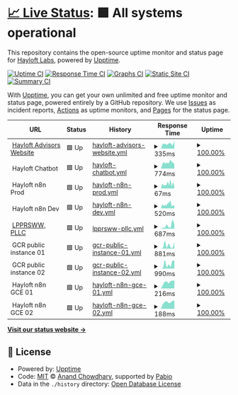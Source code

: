 # [📈 Live Status](https://hayloftadvisors.com): <!--live status--> **🟩 All systems operational**

This repository contains the open-source uptime monitor and status page for [Hayloft Labs](https://hayloftadvisors.com), powered by [Upptime](https://github.com/upptime/upptime).

[![Uptime CI](https://github.com/hayloftlabs/hayloft-website-upptime/workflows/Uptime%20CI/badge.svg)](https://github.com/hayloftlabs/hayloft-website-upptime/actions?query=workflow%3A%22Uptime+CI%22)
[![Response Time CI](https://github.com/hayloftlabs/hayloft-website-upptime/workflows/Response%20Time%20CI/badge.svg)](https://github.com/hayloftlabs/hayloft-website-upptime/actions?query=workflow%3A%22Response+Time+CI%22)
[![Graphs CI](https://github.com/hayloftlabs/hayloft-website-upptime/workflows/Graphs%20CI/badge.svg)](https://github.com/hayloftlabs/hayloft-website-upptime/actions?query=workflow%3A%22Graphs+CI%22)
[![Static Site CI](https://github.com/hayloftlabs/hayloft-website-upptime/workflows/Static%20Site%20CI/badge.svg)](https://github.com/hayloftlabs/hayloft-website-upptime/actions?query=workflow%3A%22Static+Site+CI%22)
[![Summary CI](https://github.com/hayloftlabs/hayloft-website-upptime/workflows/Summary%20CI/badge.svg)](https://github.com/hayloftlabs/hayloft-website-upptime/actions?query=workflow%3A%22Summary+CI%22)

With [Upptime](https://upptime.js.org), you can get your own unlimited and free uptime monitor and status page, powered entirely by a GitHub repository. We use [Issues](https://github.com/hayloftlabs/hayloft-website-upptime/issues) as incident reports, [Actions](https://github.com/hayloftlabs/hayloft-website-upptime/actions) as uptime monitors, and [Pages](https://hayloftadvisors.com) for the status page.

<!--start: status pages-->
<!-- This summary is generated by Upptime (https://github.com/upptime/upptime) -->
<!-- Do not edit this manually, your changes will be overwritten -->
<!-- prettier-ignore -->
| URL | Status | History | Response Time | Uptime |
| --- | ------ | ------- | ------------- | ------ |
| <img alt="" src="https://icons.duckduckgo.com/ip3/hayloftadvisors.com.ico" height="13"> [Hayloft Advisors Website](https://hayloftadvisors.com) | 🟩 Up | [hayloft-advisors-website.yml](https://github.com/hayloftlabs/hayloft-website-upptime/commits/HEAD/history/hayloft-advisors-website.yml) | <details><summary><img alt="Response time graph" src="./graphs/hayloft-advisors-website/response-time-week.png" height="20"> 335ms</summary><br><a href="https://hayloftlabs.github.io/hayloft-website-upptime/history/hayloft-advisors-website"><img alt="Response time 305" src="https://img.shields.io/endpoint?url=https%3A%2F%2Fraw.githubusercontent.com%2Fhayloftlabs%2Fhayloft-website-upptime%2FHEAD%2Fapi%2Fhayloft-advisors-website%2Fresponse-time.json"></a><br><a href="https://hayloftlabs.github.io/hayloft-website-upptime/history/hayloft-advisors-website"><img alt="24-hour response time 539" src="https://img.shields.io/endpoint?url=https%3A%2F%2Fraw.githubusercontent.com%2Fhayloftlabs%2Fhayloft-website-upptime%2FHEAD%2Fapi%2Fhayloft-advisors-website%2Fresponse-time-day.json"></a><br><a href="https://hayloftlabs.github.io/hayloft-website-upptime/history/hayloft-advisors-website"><img alt="7-day response time 335" src="https://img.shields.io/endpoint?url=https%3A%2F%2Fraw.githubusercontent.com%2Fhayloftlabs%2Fhayloft-website-upptime%2FHEAD%2Fapi%2Fhayloft-advisors-website%2Fresponse-time-week.json"></a><br><a href="https://hayloftlabs.github.io/hayloft-website-upptime/history/hayloft-advisors-website"><img alt="30-day response time 308" src="https://img.shields.io/endpoint?url=https%3A%2F%2Fraw.githubusercontent.com%2Fhayloftlabs%2Fhayloft-website-upptime%2FHEAD%2Fapi%2Fhayloft-advisors-website%2Fresponse-time-month.json"></a><br><a href="https://hayloftlabs.github.io/hayloft-website-upptime/history/hayloft-advisors-website"><img alt="1-year response time 305" src="https://img.shields.io/endpoint?url=https%3A%2F%2Fraw.githubusercontent.com%2Fhayloftlabs%2Fhayloft-website-upptime%2FHEAD%2Fapi%2Fhayloft-advisors-website%2Fresponse-time-year.json"></a></details> | <details><summary><a href="https://hayloftlabs.github.io/hayloft-website-upptime/history/hayloft-advisors-website">100.00%</a></summary><a href="https://hayloftlabs.github.io/hayloft-website-upptime/history/hayloft-advisors-website"><img alt="All-time uptime 99.39%" src="https://img.shields.io/endpoint?url=https%3A%2F%2Fraw.githubusercontent.com%2Fhayloftlabs%2Fhayloft-website-upptime%2FHEAD%2Fapi%2Fhayloft-advisors-website%2Fuptime.json"></a><br><a href="https://hayloftlabs.github.io/hayloft-website-upptime/history/hayloft-advisors-website"><img alt="24-hour uptime 100.00%" src="https://img.shields.io/endpoint?url=https%3A%2F%2Fraw.githubusercontent.com%2Fhayloftlabs%2Fhayloft-website-upptime%2FHEAD%2Fapi%2Fhayloft-advisors-website%2Fuptime-day.json"></a><br><a href="https://hayloftlabs.github.io/hayloft-website-upptime/history/hayloft-advisors-website"><img alt="7-day uptime 100.00%" src="https://img.shields.io/endpoint?url=https%3A%2F%2Fraw.githubusercontent.com%2Fhayloftlabs%2Fhayloft-website-upptime%2FHEAD%2Fapi%2Fhayloft-advisors-website%2Fuptime-week.json"></a><br><a href="https://hayloftlabs.github.io/hayloft-website-upptime/history/hayloft-advisors-website"><img alt="30-day uptime 100.00%" src="https://img.shields.io/endpoint?url=https%3A%2F%2Fraw.githubusercontent.com%2Fhayloftlabs%2Fhayloft-website-upptime%2FHEAD%2Fapi%2Fhayloft-advisors-website%2Fuptime-month.json"></a><br><a href="https://hayloftlabs.github.io/hayloft-website-upptime/history/hayloft-advisors-website"><img alt="1-year uptime 99.39%" src="https://img.shields.io/endpoint?url=https%3A%2F%2Fraw.githubusercontent.com%2Fhayloftlabs%2Fhayloft-website-upptime%2FHEAD%2Fapi%2Fhayloft-advisors-website%2Fuptime-year.json"></a></details>
| <img alt="" src="https://icons.duckduckgo.com/ip3/null.ico" height="13"> Hayloft Chatbot | 🟩 Up | [hayloft-chatbot.yml](https://github.com/hayloftlabs/hayloft-website-upptime/commits/HEAD/history/hayloft-chatbot.yml) | <details><summary><img alt="Response time graph" src="./graphs/hayloft-chatbot/response-time-week.png" height="20"> 774ms</summary><br><a href="https://hayloftlabs.github.io/hayloft-website-upptime/history/hayloft-chatbot"><img alt="Response time 882" src="https://img.shields.io/endpoint?url=https%3A%2F%2Fraw.githubusercontent.com%2Fhayloftlabs%2Fhayloft-website-upptime%2FHEAD%2Fapi%2Fhayloft-chatbot%2Fresponse-time.json"></a><br><a href="https://hayloftlabs.github.io/hayloft-website-upptime/history/hayloft-chatbot"><img alt="24-hour response time 691" src="https://img.shields.io/endpoint?url=https%3A%2F%2Fraw.githubusercontent.com%2Fhayloftlabs%2Fhayloft-website-upptime%2FHEAD%2Fapi%2Fhayloft-chatbot%2Fresponse-time-day.json"></a><br><a href="https://hayloftlabs.github.io/hayloft-website-upptime/history/hayloft-chatbot"><img alt="7-day response time 774" src="https://img.shields.io/endpoint?url=https%3A%2F%2Fraw.githubusercontent.com%2Fhayloftlabs%2Fhayloft-website-upptime%2FHEAD%2Fapi%2Fhayloft-chatbot%2Fresponse-time-week.json"></a><br><a href="https://hayloftlabs.github.io/hayloft-website-upptime/history/hayloft-chatbot"><img alt="30-day response time 838" src="https://img.shields.io/endpoint?url=https%3A%2F%2Fraw.githubusercontent.com%2Fhayloftlabs%2Fhayloft-website-upptime%2FHEAD%2Fapi%2Fhayloft-chatbot%2Fresponse-time-month.json"></a><br><a href="https://hayloftlabs.github.io/hayloft-website-upptime/history/hayloft-chatbot"><img alt="1-year response time 882" src="https://img.shields.io/endpoint?url=https%3A%2F%2Fraw.githubusercontent.com%2Fhayloftlabs%2Fhayloft-website-upptime%2FHEAD%2Fapi%2Fhayloft-chatbot%2Fresponse-time-year.json"></a></details> | <details><summary><a href="https://hayloftlabs.github.io/hayloft-website-upptime/history/hayloft-chatbot">100.00%</a></summary><a href="https://hayloftlabs.github.io/hayloft-website-upptime/history/hayloft-chatbot"><img alt="All-time uptime 87.42%" src="https://img.shields.io/endpoint?url=https%3A%2F%2Fraw.githubusercontent.com%2Fhayloftlabs%2Fhayloft-website-upptime%2FHEAD%2Fapi%2Fhayloft-chatbot%2Fuptime.json"></a><br><a href="https://hayloftlabs.github.io/hayloft-website-upptime/history/hayloft-chatbot"><img alt="24-hour uptime 100.00%" src="https://img.shields.io/endpoint?url=https%3A%2F%2Fraw.githubusercontent.com%2Fhayloftlabs%2Fhayloft-website-upptime%2FHEAD%2Fapi%2Fhayloft-chatbot%2Fuptime-day.json"></a><br><a href="https://hayloftlabs.github.io/hayloft-website-upptime/history/hayloft-chatbot"><img alt="7-day uptime 100.00%" src="https://img.shields.io/endpoint?url=https%3A%2F%2Fraw.githubusercontent.com%2Fhayloftlabs%2Fhayloft-website-upptime%2FHEAD%2Fapi%2Fhayloft-chatbot%2Fuptime-week.json"></a><br><a href="https://hayloftlabs.github.io/hayloft-website-upptime/history/hayloft-chatbot"><img alt="30-day uptime 77.33%" src="https://img.shields.io/endpoint?url=https%3A%2F%2Fraw.githubusercontent.com%2Fhayloftlabs%2Fhayloft-website-upptime%2FHEAD%2Fapi%2Fhayloft-chatbot%2Fuptime-month.json"></a><br><a href="https://hayloftlabs.github.io/hayloft-website-upptime/history/hayloft-chatbot"><img alt="1-year uptime 87.42%" src="https://img.shields.io/endpoint?url=https%3A%2F%2Fraw.githubusercontent.com%2Fhayloftlabs%2Fhayloft-website-upptime%2FHEAD%2Fapi%2Fhayloft-chatbot%2Fuptime-year.json"></a></details>
| <img alt="" src="https://icons.duckduckgo.com/ip3/null.ico" height="13"> Hayloft n8n Prod | 🟩 Up | [hayloft-n8n-prod.yml](https://github.com/hayloftlabs/hayloft-website-upptime/commits/HEAD/history/hayloft-n8n-prod.yml) | <details><summary><img alt="Response time graph" src="./graphs/hayloft-n8n-prod/response-time-week.png" height="20"> 67ms</summary><br><a href="https://hayloftlabs.github.io/hayloft-website-upptime/history/hayloft-n8n-prod"><img alt="Response time 93" src="https://img.shields.io/endpoint?url=https%3A%2F%2Fraw.githubusercontent.com%2Fhayloftlabs%2Fhayloft-website-upptime%2FHEAD%2Fapi%2Fhayloft-n8n-prod%2Fresponse-time.json"></a><br><a href="https://hayloftlabs.github.io/hayloft-website-upptime/history/hayloft-n8n-prod"><img alt="24-hour response time 62" src="https://img.shields.io/endpoint?url=https%3A%2F%2Fraw.githubusercontent.com%2Fhayloftlabs%2Fhayloft-website-upptime%2FHEAD%2Fapi%2Fhayloft-n8n-prod%2Fresponse-time-day.json"></a><br><a href="https://hayloftlabs.github.io/hayloft-website-upptime/history/hayloft-n8n-prod"><img alt="7-day response time 67" src="https://img.shields.io/endpoint?url=https%3A%2F%2Fraw.githubusercontent.com%2Fhayloftlabs%2Fhayloft-website-upptime%2FHEAD%2Fapi%2Fhayloft-n8n-prod%2Fresponse-time-week.json"></a><br><a href="https://hayloftlabs.github.io/hayloft-website-upptime/history/hayloft-n8n-prod"><img alt="30-day response time 80" src="https://img.shields.io/endpoint?url=https%3A%2F%2Fraw.githubusercontent.com%2Fhayloftlabs%2Fhayloft-website-upptime%2FHEAD%2Fapi%2Fhayloft-n8n-prod%2Fresponse-time-month.json"></a><br><a href="https://hayloftlabs.github.io/hayloft-website-upptime/history/hayloft-n8n-prod"><img alt="1-year response time 93" src="https://img.shields.io/endpoint?url=https%3A%2F%2Fraw.githubusercontent.com%2Fhayloftlabs%2Fhayloft-website-upptime%2FHEAD%2Fapi%2Fhayloft-n8n-prod%2Fresponse-time-year.json"></a></details> | <details><summary><a href="https://hayloftlabs.github.io/hayloft-website-upptime/history/hayloft-n8n-prod">100.00%</a></summary><a href="https://hayloftlabs.github.io/hayloft-website-upptime/history/hayloft-n8n-prod"><img alt="All-time uptime 91.65%" src="https://img.shields.io/endpoint?url=https%3A%2F%2Fraw.githubusercontent.com%2Fhayloftlabs%2Fhayloft-website-upptime%2FHEAD%2Fapi%2Fhayloft-n8n-prod%2Fuptime.json"></a><br><a href="https://hayloftlabs.github.io/hayloft-website-upptime/history/hayloft-n8n-prod"><img alt="24-hour uptime 100.00%" src="https://img.shields.io/endpoint?url=https%3A%2F%2Fraw.githubusercontent.com%2Fhayloftlabs%2Fhayloft-website-upptime%2FHEAD%2Fapi%2Fhayloft-n8n-prod%2Fuptime-day.json"></a><br><a href="https://hayloftlabs.github.io/hayloft-website-upptime/history/hayloft-n8n-prod"><img alt="7-day uptime 100.00%" src="https://img.shields.io/endpoint?url=https%3A%2F%2Fraw.githubusercontent.com%2Fhayloftlabs%2Fhayloft-website-upptime%2FHEAD%2Fapi%2Fhayloft-n8n-prod%2Fuptime-week.json"></a><br><a href="https://hayloftlabs.github.io/hayloft-website-upptime/history/hayloft-n8n-prod"><img alt="30-day uptime 88.20%" src="https://img.shields.io/endpoint?url=https%3A%2F%2Fraw.githubusercontent.com%2Fhayloftlabs%2Fhayloft-website-upptime%2FHEAD%2Fapi%2Fhayloft-n8n-prod%2Fuptime-month.json"></a><br><a href="https://hayloftlabs.github.io/hayloft-website-upptime/history/hayloft-n8n-prod"><img alt="1-year uptime 91.65%" src="https://img.shields.io/endpoint?url=https%3A%2F%2Fraw.githubusercontent.com%2Fhayloftlabs%2Fhayloft-website-upptime%2FHEAD%2Fapi%2Fhayloft-n8n-prod%2Fuptime-year.json"></a></details>
| <img alt="" src="https://icons.duckduckgo.com/ip3/null.ico" height="13"> Hayloft n8n Dev | 🟩 Up | [hayloft-n8n-dev.yml](https://github.com/hayloftlabs/hayloft-website-upptime/commits/HEAD/history/hayloft-n8n-dev.yml) | <details><summary><img alt="Response time graph" src="./graphs/hayloft-n8n-dev/response-time-week.png" height="20"> 520ms</summary><br><a href="https://hayloftlabs.github.io/hayloft-website-upptime/history/hayloft-n8n-dev"><img alt="Response time 485" src="https://img.shields.io/endpoint?url=https%3A%2F%2Fraw.githubusercontent.com%2Fhayloftlabs%2Fhayloft-website-upptime%2FHEAD%2Fapi%2Fhayloft-n8n-dev%2Fresponse-time.json"></a><br><a href="https://hayloftlabs.github.io/hayloft-website-upptime/history/hayloft-n8n-dev"><img alt="24-hour response time 388" src="https://img.shields.io/endpoint?url=https%3A%2F%2Fraw.githubusercontent.com%2Fhayloftlabs%2Fhayloft-website-upptime%2FHEAD%2Fapi%2Fhayloft-n8n-dev%2Fresponse-time-day.json"></a><br><a href="https://hayloftlabs.github.io/hayloft-website-upptime/history/hayloft-n8n-dev"><img alt="7-day response time 520" src="https://img.shields.io/endpoint?url=https%3A%2F%2Fraw.githubusercontent.com%2Fhayloftlabs%2Fhayloft-website-upptime%2FHEAD%2Fapi%2Fhayloft-n8n-dev%2Fresponse-time-week.json"></a><br><a href="https://hayloftlabs.github.io/hayloft-website-upptime/history/hayloft-n8n-dev"><img alt="30-day response time 492" src="https://img.shields.io/endpoint?url=https%3A%2F%2Fraw.githubusercontent.com%2Fhayloftlabs%2Fhayloft-website-upptime%2FHEAD%2Fapi%2Fhayloft-n8n-dev%2Fresponse-time-month.json"></a><br><a href="https://hayloftlabs.github.io/hayloft-website-upptime/history/hayloft-n8n-dev"><img alt="1-year response time 485" src="https://img.shields.io/endpoint?url=https%3A%2F%2Fraw.githubusercontent.com%2Fhayloftlabs%2Fhayloft-website-upptime%2FHEAD%2Fapi%2Fhayloft-n8n-dev%2Fresponse-time-year.json"></a></details> | <details><summary><a href="https://hayloftlabs.github.io/hayloft-website-upptime/history/hayloft-n8n-dev">100.00%</a></summary><a href="https://hayloftlabs.github.io/hayloft-website-upptime/history/hayloft-n8n-dev"><img alt="All-time uptime 90.37%" src="https://img.shields.io/endpoint?url=https%3A%2F%2Fraw.githubusercontent.com%2Fhayloftlabs%2Fhayloft-website-upptime%2FHEAD%2Fapi%2Fhayloft-n8n-dev%2Fuptime.json"></a><br><a href="https://hayloftlabs.github.io/hayloft-website-upptime/history/hayloft-n8n-dev"><img alt="24-hour uptime 100.00%" src="https://img.shields.io/endpoint?url=https%3A%2F%2Fraw.githubusercontent.com%2Fhayloftlabs%2Fhayloft-website-upptime%2FHEAD%2Fapi%2Fhayloft-n8n-dev%2Fuptime-day.json"></a><br><a href="https://hayloftlabs.github.io/hayloft-website-upptime/history/hayloft-n8n-dev"><img alt="7-day uptime 100.00%" src="https://img.shields.io/endpoint?url=https%3A%2F%2Fraw.githubusercontent.com%2Fhayloftlabs%2Fhayloft-website-upptime%2FHEAD%2Fapi%2Fhayloft-n8n-dev%2Fuptime-week.json"></a><br><a href="https://hayloftlabs.github.io/hayloft-website-upptime/history/hayloft-n8n-dev"><img alt="30-day uptime 83.45%" src="https://img.shields.io/endpoint?url=https%3A%2F%2Fraw.githubusercontent.com%2Fhayloftlabs%2Fhayloft-website-upptime%2FHEAD%2Fapi%2Fhayloft-n8n-dev%2Fuptime-month.json"></a><br><a href="https://hayloftlabs.github.io/hayloft-website-upptime/history/hayloft-n8n-dev"><img alt="1-year uptime 90.37%" src="https://img.shields.io/endpoint?url=https%3A%2F%2Fraw.githubusercontent.com%2Fhayloftlabs%2Fhayloft-website-upptime%2FHEAD%2Fapi%2Fhayloft-n8n-dev%2Fuptime-year.json"></a></details>
| <img alt="" src="https://icons.duckduckgo.com/ip3/lpprsww.com.ico" height="13"> [LPPRSWW, PLLC](https://lpprsww.com) | 🟩 Up | [lpprsww-pllc.yml](https://github.com/hayloftlabs/hayloft-website-upptime/commits/HEAD/history/lpprsww-pllc.yml) | <details><summary><img alt="Response time graph" src="./graphs/lpprsww-pllc/response-time-week.png" height="20"> 687ms</summary><br><a href="https://hayloftlabs.github.io/hayloft-website-upptime/history/lpprsww-pllc"><img alt="Response time 400" src="https://img.shields.io/endpoint?url=https%3A%2F%2Fraw.githubusercontent.com%2Fhayloftlabs%2Fhayloft-website-upptime%2FHEAD%2Fapi%2Flpprsww-pllc%2Fresponse-time.json"></a><br><a href="https://hayloftlabs.github.io/hayloft-website-upptime/history/lpprsww-pllc"><img alt="24-hour response time 967" src="https://img.shields.io/endpoint?url=https%3A%2F%2Fraw.githubusercontent.com%2Fhayloftlabs%2Fhayloft-website-upptime%2FHEAD%2Fapi%2Flpprsww-pllc%2Fresponse-time-day.json"></a><br><a href="https://hayloftlabs.github.io/hayloft-website-upptime/history/lpprsww-pllc"><img alt="7-day response time 687" src="https://img.shields.io/endpoint?url=https%3A%2F%2Fraw.githubusercontent.com%2Fhayloftlabs%2Fhayloft-website-upptime%2FHEAD%2Fapi%2Flpprsww-pllc%2Fresponse-time-week.json"></a><br><a href="https://hayloftlabs.github.io/hayloft-website-upptime/history/lpprsww-pllc"><img alt="30-day response time 516" src="https://img.shields.io/endpoint?url=https%3A%2F%2Fraw.githubusercontent.com%2Fhayloftlabs%2Fhayloft-website-upptime%2FHEAD%2Fapi%2Flpprsww-pllc%2Fresponse-time-month.json"></a><br><a href="https://hayloftlabs.github.io/hayloft-website-upptime/history/lpprsww-pllc"><img alt="1-year response time 400" src="https://img.shields.io/endpoint?url=https%3A%2F%2Fraw.githubusercontent.com%2Fhayloftlabs%2Fhayloft-website-upptime%2FHEAD%2Fapi%2Flpprsww-pllc%2Fresponse-time-year.json"></a></details> | <details><summary><a href="https://hayloftlabs.github.io/hayloft-website-upptime/history/lpprsww-pllc">100.00%</a></summary><a href="https://hayloftlabs.github.io/hayloft-website-upptime/history/lpprsww-pllc"><img alt="All-time uptime 99.81%" src="https://img.shields.io/endpoint?url=https%3A%2F%2Fraw.githubusercontent.com%2Fhayloftlabs%2Fhayloft-website-upptime%2FHEAD%2Fapi%2Flpprsww-pllc%2Fuptime.json"></a><br><a href="https://hayloftlabs.github.io/hayloft-website-upptime/history/lpprsww-pllc"><img alt="24-hour uptime 100.00%" src="https://img.shields.io/endpoint?url=https%3A%2F%2Fraw.githubusercontent.com%2Fhayloftlabs%2Fhayloft-website-upptime%2FHEAD%2Fapi%2Flpprsww-pllc%2Fuptime-day.json"></a><br><a href="https://hayloftlabs.github.io/hayloft-website-upptime/history/lpprsww-pllc"><img alt="7-day uptime 100.00%" src="https://img.shields.io/endpoint?url=https%3A%2F%2Fraw.githubusercontent.com%2Fhayloftlabs%2Fhayloft-website-upptime%2FHEAD%2Fapi%2Flpprsww-pllc%2Fuptime-week.json"></a><br><a href="https://hayloftlabs.github.io/hayloft-website-upptime/history/lpprsww-pllc"><img alt="30-day uptime 100.00%" src="https://img.shields.io/endpoint?url=https%3A%2F%2Fraw.githubusercontent.com%2Fhayloftlabs%2Fhayloft-website-upptime%2FHEAD%2Fapi%2Flpprsww-pllc%2Fuptime-month.json"></a><br><a href="https://hayloftlabs.github.io/hayloft-website-upptime/history/lpprsww-pllc"><img alt="1-year uptime 99.81%" src="https://img.shields.io/endpoint?url=https%3A%2F%2Fraw.githubusercontent.com%2Fhayloftlabs%2Fhayloft-website-upptime%2FHEAD%2Fapi%2Flpprsww-pllc%2Fuptime-year.json"></a></details>
| <img alt="" src="https://icons.duckduckgo.com/ip3/null.ico" height="13"> GCR public instance 01 | 🟩 Up | [gcr-public-instance-01.yml](https://github.com/hayloftlabs/hayloft-website-upptime/commits/HEAD/history/gcr-public-instance-01.yml) | <details><summary><img alt="Response time graph" src="./graphs/gcr-public-instance-01/response-time-week.png" height="20"> 881ms</summary><br><a href="https://hayloftlabs.github.io/hayloft-website-upptime/history/gcr-public-instance-01"><img alt="Response time 703" src="https://img.shields.io/endpoint?url=https%3A%2F%2Fraw.githubusercontent.com%2Fhayloftlabs%2Fhayloft-website-upptime%2FHEAD%2Fapi%2Fgcr-public-instance-01%2Fresponse-time.json"></a><br><a href="https://hayloftlabs.github.io/hayloft-website-upptime/history/gcr-public-instance-01"><img alt="24-hour response time 1804" src="https://img.shields.io/endpoint?url=https%3A%2F%2Fraw.githubusercontent.com%2Fhayloftlabs%2Fhayloft-website-upptime%2FHEAD%2Fapi%2Fgcr-public-instance-01%2Fresponse-time-day.json"></a><br><a href="https://hayloftlabs.github.io/hayloft-website-upptime/history/gcr-public-instance-01"><img alt="7-day response time 881" src="https://img.shields.io/endpoint?url=https%3A%2F%2Fraw.githubusercontent.com%2Fhayloftlabs%2Fhayloft-website-upptime%2FHEAD%2Fapi%2Fgcr-public-instance-01%2Fresponse-time-week.json"></a><br><a href="https://hayloftlabs.github.io/hayloft-website-upptime/history/gcr-public-instance-01"><img alt="30-day response time 773" src="https://img.shields.io/endpoint?url=https%3A%2F%2Fraw.githubusercontent.com%2Fhayloftlabs%2Fhayloft-website-upptime%2FHEAD%2Fapi%2Fgcr-public-instance-01%2Fresponse-time-month.json"></a><br><a href="https://hayloftlabs.github.io/hayloft-website-upptime/history/gcr-public-instance-01"><img alt="1-year response time 703" src="https://img.shields.io/endpoint?url=https%3A%2F%2Fraw.githubusercontent.com%2Fhayloftlabs%2Fhayloft-website-upptime%2FHEAD%2Fapi%2Fgcr-public-instance-01%2Fresponse-time-year.json"></a></details> | <details><summary><a href="https://hayloftlabs.github.io/hayloft-website-upptime/history/gcr-public-instance-01">100.00%</a></summary><a href="https://hayloftlabs.github.io/hayloft-website-upptime/history/gcr-public-instance-01"><img alt="All-time uptime 100.00%" src="https://img.shields.io/endpoint?url=https%3A%2F%2Fraw.githubusercontent.com%2Fhayloftlabs%2Fhayloft-website-upptime%2FHEAD%2Fapi%2Fgcr-public-instance-01%2Fuptime.json"></a><br><a href="https://hayloftlabs.github.io/hayloft-website-upptime/history/gcr-public-instance-01"><img alt="24-hour uptime 100.00%" src="https://img.shields.io/endpoint?url=https%3A%2F%2Fraw.githubusercontent.com%2Fhayloftlabs%2Fhayloft-website-upptime%2FHEAD%2Fapi%2Fgcr-public-instance-01%2Fuptime-day.json"></a><br><a href="https://hayloftlabs.github.io/hayloft-website-upptime/history/gcr-public-instance-01"><img alt="7-day uptime 100.00%" src="https://img.shields.io/endpoint?url=https%3A%2F%2Fraw.githubusercontent.com%2Fhayloftlabs%2Fhayloft-website-upptime%2FHEAD%2Fapi%2Fgcr-public-instance-01%2Fuptime-week.json"></a><br><a href="https://hayloftlabs.github.io/hayloft-website-upptime/history/gcr-public-instance-01"><img alt="30-day uptime 100.00%" src="https://img.shields.io/endpoint?url=https%3A%2F%2Fraw.githubusercontent.com%2Fhayloftlabs%2Fhayloft-website-upptime%2FHEAD%2Fapi%2Fgcr-public-instance-01%2Fuptime-month.json"></a><br><a href="https://hayloftlabs.github.io/hayloft-website-upptime/history/gcr-public-instance-01"><img alt="1-year uptime 100.00%" src="https://img.shields.io/endpoint?url=https%3A%2F%2Fraw.githubusercontent.com%2Fhayloftlabs%2Fhayloft-website-upptime%2FHEAD%2Fapi%2Fgcr-public-instance-01%2Fuptime-year.json"></a></details>
| <img alt="" src="https://icons.duckduckgo.com/ip3/null.ico" height="13"> GCR public instance 02 | 🟩 Up | [gcr-public-instance-02.yml](https://github.com/hayloftlabs/hayloft-website-upptime/commits/HEAD/history/gcr-public-instance-02.yml) | <details><summary><img alt="Response time graph" src="./graphs/gcr-public-instance-02/response-time-week.png" height="20"> 990ms</summary><br><a href="https://hayloftlabs.github.io/hayloft-website-upptime/history/gcr-public-instance-02"><img alt="Response time 673" src="https://img.shields.io/endpoint?url=https%3A%2F%2Fraw.githubusercontent.com%2Fhayloftlabs%2Fhayloft-website-upptime%2FHEAD%2Fapi%2Fgcr-public-instance-02%2Fresponse-time.json"></a><br><a href="https://hayloftlabs.github.io/hayloft-website-upptime/history/gcr-public-instance-02"><img alt="24-hour response time 1729" src="https://img.shields.io/endpoint?url=https%3A%2F%2Fraw.githubusercontent.com%2Fhayloftlabs%2Fhayloft-website-upptime%2FHEAD%2Fapi%2Fgcr-public-instance-02%2Fresponse-time-day.json"></a><br><a href="https://hayloftlabs.github.io/hayloft-website-upptime/history/gcr-public-instance-02"><img alt="7-day response time 990" src="https://img.shields.io/endpoint?url=https%3A%2F%2Fraw.githubusercontent.com%2Fhayloftlabs%2Fhayloft-website-upptime%2FHEAD%2Fapi%2Fgcr-public-instance-02%2Fresponse-time-week.json"></a><br><a href="https://hayloftlabs.github.io/hayloft-website-upptime/history/gcr-public-instance-02"><img alt="30-day response time 779" src="https://img.shields.io/endpoint?url=https%3A%2F%2Fraw.githubusercontent.com%2Fhayloftlabs%2Fhayloft-website-upptime%2FHEAD%2Fapi%2Fgcr-public-instance-02%2Fresponse-time-month.json"></a><br><a href="https://hayloftlabs.github.io/hayloft-website-upptime/history/gcr-public-instance-02"><img alt="1-year response time 673" src="https://img.shields.io/endpoint?url=https%3A%2F%2Fraw.githubusercontent.com%2Fhayloftlabs%2Fhayloft-website-upptime%2FHEAD%2Fapi%2Fgcr-public-instance-02%2Fresponse-time-year.json"></a></details> | <details><summary><a href="https://hayloftlabs.github.io/hayloft-website-upptime/history/gcr-public-instance-02">100.00%</a></summary><a href="https://hayloftlabs.github.io/hayloft-website-upptime/history/gcr-public-instance-02"><img alt="All-time uptime 99.97%" src="https://img.shields.io/endpoint?url=https%3A%2F%2Fraw.githubusercontent.com%2Fhayloftlabs%2Fhayloft-website-upptime%2FHEAD%2Fapi%2Fgcr-public-instance-02%2Fuptime.json"></a><br><a href="https://hayloftlabs.github.io/hayloft-website-upptime/history/gcr-public-instance-02"><img alt="24-hour uptime 100.00%" src="https://img.shields.io/endpoint?url=https%3A%2F%2Fraw.githubusercontent.com%2Fhayloftlabs%2Fhayloft-website-upptime%2FHEAD%2Fapi%2Fgcr-public-instance-02%2Fuptime-day.json"></a><br><a href="https://hayloftlabs.github.io/hayloft-website-upptime/history/gcr-public-instance-02"><img alt="7-day uptime 100.00%" src="https://img.shields.io/endpoint?url=https%3A%2F%2Fraw.githubusercontent.com%2Fhayloftlabs%2Fhayloft-website-upptime%2FHEAD%2Fapi%2Fgcr-public-instance-02%2Fuptime-week.json"></a><br><a href="https://hayloftlabs.github.io/hayloft-website-upptime/history/gcr-public-instance-02"><img alt="30-day uptime 100.00%" src="https://img.shields.io/endpoint?url=https%3A%2F%2Fraw.githubusercontent.com%2Fhayloftlabs%2Fhayloft-website-upptime%2FHEAD%2Fapi%2Fgcr-public-instance-02%2Fuptime-month.json"></a><br><a href="https://hayloftlabs.github.io/hayloft-website-upptime/history/gcr-public-instance-02"><img alt="1-year uptime 99.97%" src="https://img.shields.io/endpoint?url=https%3A%2F%2Fraw.githubusercontent.com%2Fhayloftlabs%2Fhayloft-website-upptime%2FHEAD%2Fapi%2Fgcr-public-instance-02%2Fuptime-year.json"></a></details>
| <img alt="" src="https://icons.duckduckgo.com/ip3/null.ico" height="13"> Hayloft n8n GCE 01 | 🟩 Up | [hayloft-n8n-gce-01.yml](https://github.com/hayloftlabs/hayloft-website-upptime/commits/HEAD/history/hayloft-n8n-gce-01.yml) | <details><summary><img alt="Response time graph" src="./graphs/hayloft-n8n-gce-01/response-time-week.png" height="20"> 216ms</summary><br><a href="https://hayloftlabs.github.io/hayloft-website-upptime/history/hayloft-n8n-gce-01"><img alt="Response time 234" src="https://img.shields.io/endpoint?url=https%3A%2F%2Fraw.githubusercontent.com%2Fhayloftlabs%2Fhayloft-website-upptime%2FHEAD%2Fapi%2Fhayloft-n8n-gce-01%2Fresponse-time.json"></a><br><a href="https://hayloftlabs.github.io/hayloft-website-upptime/history/hayloft-n8n-gce-01"><img alt="24-hour response time 267" src="https://img.shields.io/endpoint?url=https%3A%2F%2Fraw.githubusercontent.com%2Fhayloftlabs%2Fhayloft-website-upptime%2FHEAD%2Fapi%2Fhayloft-n8n-gce-01%2Fresponse-time-day.json"></a><br><a href="https://hayloftlabs.github.io/hayloft-website-upptime/history/hayloft-n8n-gce-01"><img alt="7-day response time 216" src="https://img.shields.io/endpoint?url=https%3A%2F%2Fraw.githubusercontent.com%2Fhayloftlabs%2Fhayloft-website-upptime%2FHEAD%2Fapi%2Fhayloft-n8n-gce-01%2Fresponse-time-week.json"></a><br><a href="https://hayloftlabs.github.io/hayloft-website-upptime/history/hayloft-n8n-gce-01"><img alt="30-day response time 223" src="https://img.shields.io/endpoint?url=https%3A%2F%2Fraw.githubusercontent.com%2Fhayloftlabs%2Fhayloft-website-upptime%2FHEAD%2Fapi%2Fhayloft-n8n-gce-01%2Fresponse-time-month.json"></a><br><a href="https://hayloftlabs.github.io/hayloft-website-upptime/history/hayloft-n8n-gce-01"><img alt="1-year response time 234" src="https://img.shields.io/endpoint?url=https%3A%2F%2Fraw.githubusercontent.com%2Fhayloftlabs%2Fhayloft-website-upptime%2FHEAD%2Fapi%2Fhayloft-n8n-gce-01%2Fresponse-time-year.json"></a></details> | <details><summary><a href="https://hayloftlabs.github.io/hayloft-website-upptime/history/hayloft-n8n-gce-01">100.00%</a></summary><a href="https://hayloftlabs.github.io/hayloft-website-upptime/history/hayloft-n8n-gce-01"><img alt="All-time uptime 100.00%" src="https://img.shields.io/endpoint?url=https%3A%2F%2Fraw.githubusercontent.com%2Fhayloftlabs%2Fhayloft-website-upptime%2FHEAD%2Fapi%2Fhayloft-n8n-gce-01%2Fuptime.json"></a><br><a href="https://hayloftlabs.github.io/hayloft-website-upptime/history/hayloft-n8n-gce-01"><img alt="24-hour uptime 100.00%" src="https://img.shields.io/endpoint?url=https%3A%2F%2Fraw.githubusercontent.com%2Fhayloftlabs%2Fhayloft-website-upptime%2FHEAD%2Fapi%2Fhayloft-n8n-gce-01%2Fuptime-day.json"></a><br><a href="https://hayloftlabs.github.io/hayloft-website-upptime/history/hayloft-n8n-gce-01"><img alt="7-day uptime 100.00%" src="https://img.shields.io/endpoint?url=https%3A%2F%2Fraw.githubusercontent.com%2Fhayloftlabs%2Fhayloft-website-upptime%2FHEAD%2Fapi%2Fhayloft-n8n-gce-01%2Fuptime-week.json"></a><br><a href="https://hayloftlabs.github.io/hayloft-website-upptime/history/hayloft-n8n-gce-01"><img alt="30-day uptime 100.00%" src="https://img.shields.io/endpoint?url=https%3A%2F%2Fraw.githubusercontent.com%2Fhayloftlabs%2Fhayloft-website-upptime%2FHEAD%2Fapi%2Fhayloft-n8n-gce-01%2Fuptime-month.json"></a><br><a href="https://hayloftlabs.github.io/hayloft-website-upptime/history/hayloft-n8n-gce-01"><img alt="1-year uptime 100.00%" src="https://img.shields.io/endpoint?url=https%3A%2F%2Fraw.githubusercontent.com%2Fhayloftlabs%2Fhayloft-website-upptime%2FHEAD%2Fapi%2Fhayloft-n8n-gce-01%2Fuptime-year.json"></a></details>
| <img alt="" src="https://icons.duckduckgo.com/ip3/null.ico" height="13"> Hayloft n8n GCE 02 | 🟩 Up | [hayloft-n8n-gce-02.yml](https://github.com/hayloftlabs/hayloft-website-upptime/commits/HEAD/history/hayloft-n8n-gce-02.yml) | <details><summary><img alt="Response time graph" src="./graphs/hayloft-n8n-gce-02/response-time-week.png" height="20"> 188ms</summary><br><a href="https://hayloftlabs.github.io/hayloft-website-upptime/history/hayloft-n8n-gce-02"><img alt="Response time 222" src="https://img.shields.io/endpoint?url=https%3A%2F%2Fraw.githubusercontent.com%2Fhayloftlabs%2Fhayloft-website-upptime%2FHEAD%2Fapi%2Fhayloft-n8n-gce-02%2Fresponse-time.json"></a><br><a href="https://hayloftlabs.github.io/hayloft-website-upptime/history/hayloft-n8n-gce-02"><img alt="24-hour response time 230" src="https://img.shields.io/endpoint?url=https%3A%2F%2Fraw.githubusercontent.com%2Fhayloftlabs%2Fhayloft-website-upptime%2FHEAD%2Fapi%2Fhayloft-n8n-gce-02%2Fresponse-time-day.json"></a><br><a href="https://hayloftlabs.github.io/hayloft-website-upptime/history/hayloft-n8n-gce-02"><img alt="7-day response time 188" src="https://img.shields.io/endpoint?url=https%3A%2F%2Fraw.githubusercontent.com%2Fhayloftlabs%2Fhayloft-website-upptime%2FHEAD%2Fapi%2Fhayloft-n8n-gce-02%2Fresponse-time-week.json"></a><br><a href="https://hayloftlabs.github.io/hayloft-website-upptime/history/hayloft-n8n-gce-02"><img alt="30-day response time 214" src="https://img.shields.io/endpoint?url=https%3A%2F%2Fraw.githubusercontent.com%2Fhayloftlabs%2Fhayloft-website-upptime%2FHEAD%2Fapi%2Fhayloft-n8n-gce-02%2Fresponse-time-month.json"></a><br><a href="https://hayloftlabs.github.io/hayloft-website-upptime/history/hayloft-n8n-gce-02"><img alt="1-year response time 222" src="https://img.shields.io/endpoint?url=https%3A%2F%2Fraw.githubusercontent.com%2Fhayloftlabs%2Fhayloft-website-upptime%2FHEAD%2Fapi%2Fhayloft-n8n-gce-02%2Fresponse-time-year.json"></a></details> | <details><summary><a href="https://hayloftlabs.github.io/hayloft-website-upptime/history/hayloft-n8n-gce-02">100.00%</a></summary><a href="https://hayloftlabs.github.io/hayloft-website-upptime/history/hayloft-n8n-gce-02"><img alt="All-time uptime 100.00%" src="https://img.shields.io/endpoint?url=https%3A%2F%2Fraw.githubusercontent.com%2Fhayloftlabs%2Fhayloft-website-upptime%2FHEAD%2Fapi%2Fhayloft-n8n-gce-02%2Fuptime.json"></a><br><a href="https://hayloftlabs.github.io/hayloft-website-upptime/history/hayloft-n8n-gce-02"><img alt="24-hour uptime 100.00%" src="https://img.shields.io/endpoint?url=https%3A%2F%2Fraw.githubusercontent.com%2Fhayloftlabs%2Fhayloft-website-upptime%2FHEAD%2Fapi%2Fhayloft-n8n-gce-02%2Fuptime-day.json"></a><br><a href="https://hayloftlabs.github.io/hayloft-website-upptime/history/hayloft-n8n-gce-02"><img alt="7-day uptime 100.00%" src="https://img.shields.io/endpoint?url=https%3A%2F%2Fraw.githubusercontent.com%2Fhayloftlabs%2Fhayloft-website-upptime%2FHEAD%2Fapi%2Fhayloft-n8n-gce-02%2Fuptime-week.json"></a><br><a href="https://hayloftlabs.github.io/hayloft-website-upptime/history/hayloft-n8n-gce-02"><img alt="30-day uptime 100.00%" src="https://img.shields.io/endpoint?url=https%3A%2F%2Fraw.githubusercontent.com%2Fhayloftlabs%2Fhayloft-website-upptime%2FHEAD%2Fapi%2Fhayloft-n8n-gce-02%2Fuptime-month.json"></a><br><a href="https://hayloftlabs.github.io/hayloft-website-upptime/history/hayloft-n8n-gce-02"><img alt="1-year uptime 100.00%" src="https://img.shields.io/endpoint?url=https%3A%2F%2Fraw.githubusercontent.com%2Fhayloftlabs%2Fhayloft-website-upptime%2FHEAD%2Fapi%2Fhayloft-n8n-gce-02%2Fuptime-year.json"></a></details>

<!--end: status pages-->

[**Visit our status website →**](https://hayloftadvisors.com)

## 📄 License

- Powered by: [Upptime](https://github.com/upptime/upptime)
- Code: [MIT](./LICENSE) © [Anand Chowdhary](https://anandchowdhary.com), supported by [Pabio](https://pabio.com)
- Data in the `./history` directory: [Open Database License](https://opendatacommons.org/licenses/odbl/1-0/)
